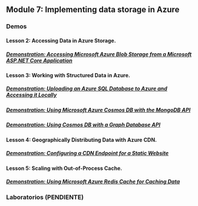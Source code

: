 ## Module 7: Implementing data storage in Azure


### Demos

#### Lesson 2: Accessing Data in Azure Storage. 

##### [Demonstration: Accessing Microsoft Azure Blob Storage from a Microsoft ASP.NET Core Application](DemoFiles/Mod7Demo1Blob) 

#### Lesson 3: Working with Structured Data in Azure. 

##### [Demonstration: Uploading an Azure SQL Database to Azure and Accessing it Locally](DemoFiles/Mod7Demo2bacpac)


##### [Demonstration: Using Microsoft Azure Cosmos DB with the MongoDB API](DemoFiles/Mod7Demo3Assets)


##### [Demonstration: Using Cosmos DB with a Graph Database API](DemoFiles/Mod7Demo4Assets) 

#### Lesson 4: Geographically Distributing Data with Azure CDN. 

##### [Demonstration: Configuring a CDN Endpoint for a Static Website](DemoFiles/Mod7Demo5Assets)


#### Lesson 5: Scaling with Out-of-Process Cache. 

##### [Demonstration: Using Microsoft Azure Redis Cache for Caching Data](DemoFiles/Mod7Demo6Redis)   





### Laboratorios (PENDIENTE)